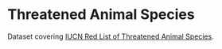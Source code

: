 # Threatened Animal Species

Dataset covering [IUCN Red List of Threatened Animal Species](https://www.iucnredlist.org/).
